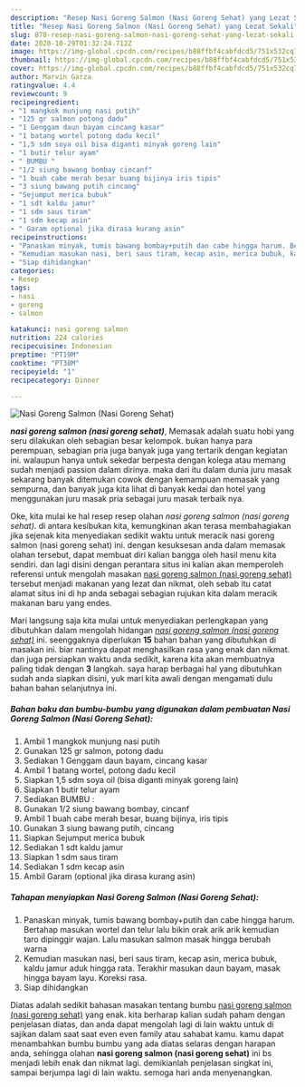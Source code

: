 ```yaml
---
description: "Resep Nasi Goreng Salmon (Nasi Goreng Sehat) yang Lezat Sekali"
title: "Resep Nasi Goreng Salmon (Nasi Goreng Sehat) yang Lezat Sekali"
slug: 878-resep-nasi-goreng-salmon-nasi-goreng-sehat-yang-lezat-sekali
date: 2020-10-29T01:32:24.712Z
image: https://img-global.cpcdn.com/recipes/b88ffbf4cabfdcd5/751x532cq70/nasi-goreng-salmon-nasi-goreng-sehat-foto-resep-utama.jpg
thumbnail: https://img-global.cpcdn.com/recipes/b88ffbf4cabfdcd5/751x532cq70/nasi-goreng-salmon-nasi-goreng-sehat-foto-resep-utama.jpg
cover: https://img-global.cpcdn.com/recipes/b88ffbf4cabfdcd5/751x532cq70/nasi-goreng-salmon-nasi-goreng-sehat-foto-resep-utama.jpg
author: Marvin Garza
ratingvalue: 4.4
reviewcount: 9
recipeingredient:
- "1 mangkok munjung nasi putih"
- "125 gr salmon potong dadu"
- "1 Genggam daun bayam cincang kasar"
- "1 batang wortel potong dadu kecil"
- "1,5 sdm soya oil bisa diganti minyak goreng lain"
- "1 butir telur ayam"
- " BUMBU "
- "1/2 siung bawang bombay cincanf"
- "1 buah cabe merah besar buang bijinya iris tipis"
- "3 siung bawang putih cincang"
- "Sejumput merica bubuk"
- "1 sdt kaldu jamur"
- "1 sdm saus tiram"
- "1 sdm kecap asin"
- " Garam optional jika dirasa kurang asin"
recipeinstructions:
- "Panaskan minyak, tumis bawang bombay+putih dan cabe hingga harum. Bertahap masukan wortel dan telur lalu bikin orak arik arik kemudian taro dipinggir wajan. Lalu masukan salmon masak hingga berubah warna"
- "Kemudian masukan nasi, beri saus tiram, kecap asin, merica bubuk, kaldu jamur aduk hingga rata. Terakhir masukan daun bayam, masak hingga bayam layu. Koreksi rasa."
- "Siap dihidangkan"
categories:
- Resep
tags:
- nasi
- goreng
- salmon

katakunci: nasi goreng salmon 
nutrition: 224 calories
recipecuisine: Indonesian
preptime: "PT19M"
cooktime: "PT38M"
recipeyield: "1"
recipecategory: Dinner

---
```



![Nasi Goreng Salmon (Nasi Goreng Sehat)](https://img-global.cpcdn.com/recipes/b88ffbf4cabfdcd5/751x532cq70/nasi-goreng-salmon-nasi-goreng-sehat-foto-resep-utama.jpg)

<b><i>nasi goreng salmon (nasi goreng sehat)</i></b>, Memasak adalah suatu hobi yang seru dilakukan oleh sebagian besar kelompok. bukan hanya para perempuan, sebagian pria juga banyak juga yang tertarik dengan kegiatan ini. walaupun hanya untuk sekedar berpesta dengan kolega atau memang sudah menjadi passion dalam dirinya. maka dari itu dalam dunia juru masak sekarang banyak ditemukan cowok dengan kemampuan memasak yang sempurna, dan banyak juga kita lihat di banyak kedai dan hotel yang menggunakan juru masak pria sebagai juru masak terbaik nya.



Oke, kita mulai ke hal resep resep olahan <i>nasi goreng salmon (nasi goreng sehat)</i>. di antara kesibukan kita, kemungkinan akan terasa membahagiakan jika sejenak kita menyediakan sedikit waktu untuk meracik nasi goreng salmon (nasi goreng sehat) ini. dengan kesuksesan anda dalam memasak olahan tersebut, dapat membuat diri kalian bangga oleh hasil menu kita sendiri. dan lagi disini dengan perantara situs ini kalian akan memperoleh referensi untuk mengolah masakan <u>nasi goreng salmon (nasi goreng sehat)</u> tersebut menjadi makanan yang lezat dan nikmat, oleh sebab itu catat alamat situs ini di hp anda sebagai sebagian rujukan kita dalam meracik makanan baru yang endes.


Mari langsung saja kita mulai untuk menyediakan perlengkapan yang dibutuhkan dalam mengolah hidangan <u><i>nasi goreng salmon (nasi goreng sehat)</i></u> ini. seenggaknya diperlukan <b>15</b> bahan bahan yang dibutuhkan di masakan ini. biar nantinya dapat menghasilkan rasa yang enak dan nikmat. dan juga persiapkan waktu anda sedikit, karena kita akan membuatnya paling tidak dengan <b>3</b> langkah. saya harap berbagai hal yang dibutuhkan sudah anda siapkan disini, yuk mari kita awali dengan mengamati dulu bahan bahan selanjutnya ini.

<!--inarticleads1-->

##### Bahan baku dan bumbu-bumbu yang digunakan dalam pembuatan Nasi Goreng Salmon (Nasi Goreng Sehat):

1. Ambil 1 mangkok munjung nasi putih
1. Gunakan 125 gr salmon, potong dadu
1. Sediakan 1 Genggam daun bayam, cincang kasar
1. Ambil 1 batang wortel, potong dadu kecil
1. Siapkan 1,5 sdm soya oil (bisa diganti minyak goreng lain)
1. Siapkan 1 butir telur ayam
1. Sediakan  BUMBU :
1. Gunakan 1/2 siung bawang bombay, cincanf
1. Ambil 1 buah cabe merah besar, buang bijinya, iris tipis
1. Gunakan 3 siung bawang putih, cincang
1. Siapkan Sejumput merica bubuk
1. Sediakan 1 sdt kaldu jamur
1. Siapkan 1 sdm saus tiram
1. Sediakan 1 sdm kecap asin
1. Ambil  Garam (optional jika dirasa kurang asin)




<!--inarticleads2-->

##### Tahapan menyiapkan Nasi Goreng Salmon (Nasi Goreng Sehat):

1. Panaskan minyak, tumis bawang bombay+putih dan cabe hingga harum. Bertahap masukan wortel dan telur lalu bikin orak arik arik kemudian taro dipinggir wajan. Lalu masukan salmon masak hingga berubah warna
1. Kemudian masukan nasi, beri saus tiram, kecap asin, merica bubuk, kaldu jamur aduk hingga rata. Terakhir masukan daun bayam, masak hingga bayam layu. Koreksi rasa.
1. Siap dihidangkan




Diatas adalah sedikit bahasan masakan tentang bumbu <u>nasi goreng salmon (nasi goreng sehat)</u> yang enak. kita berharap kalian sudah paham dengan penjelasan diatas, dan anda dapat mengolah lagi di lain waktu untuk di sajikan dalam saat saat even even family atau sahabat kamu. kamu dapat menambahkan bumbu bumbu yang ada diatas selaras dengan harapan anda, sehingga olahan <b>nasi goreng salmon (nasi goreng sehat)</b> ini bs menjadi lebih enak dan nikmat lagi. demikianlah penjelasan singkat ini, sampai berjumpa lagi di lain waktu. semoga hari anda menyenangkan.
